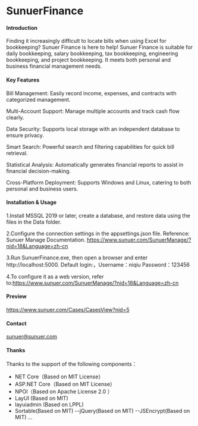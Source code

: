 # SunuerFinance

#### Introduction
Finding it increasingly difficult to locate bills when using Excel for bookkeeping? Sunuer Finance is here to help! Sunuer Finance is suitable for daily bookkeeping, salary bookkeeping, tax bookkeeping, engineering bookkeeping, and project bookkeeping. It meets both personal and business financial management needs.

#### Key Features
Bill Management: Easily record income, expenses, and contracts with categorized management.

Multi-Account Support: Manage multiple accounts and track cash flow clearly.

Data Security: Supports local storage with an independent database to ensure privacy.

Smart Search: Powerful search and filtering capabilities for quick bill retrieval.

Statistical Analysis: Automatically generates financial reports to assist in financial decision-making.

Cross-Platform Deployment: Supports Windows and Linux, catering to both personal and business users.


#### Installation & Usage
1.Install MSSQL 2019 or later, create a database, and restore data using the files in the Data folder.

2.Configure the connection settings in the appsettings.json file. Reference: Sunuer Manage Documentation. https://www.sunuer.com/SunuerManage/?nid=18&Language=zh-cn

3.Run SunuerFinance.exe, then open a browser and enter http://localhost:5000. Default login:，Username：niqiu Password：123456

4.To configure it as a web version, refer to:https://www.sunuer.com/SunuerManage/?nid=18&Language=zh-cn


#### Preview
https://www.sunuer.com/Cases/CasesView?nid=5

#### Contact
sunuer@sunuer.com

#### Thanks
Thanks to the support of the following components：
- NET Core（Based on MIT License）
- ASP.NET Core（Based on MIT License）
- NPOI（Based on Apache License 2.0 ）
- LayUI (Based on MIT)
- layuiadmin (Based on LPPL)
- Sortable(Based on MIT)
--jQuery(Based on MIT)
--JSEncrypt(Based on MIT)
...

